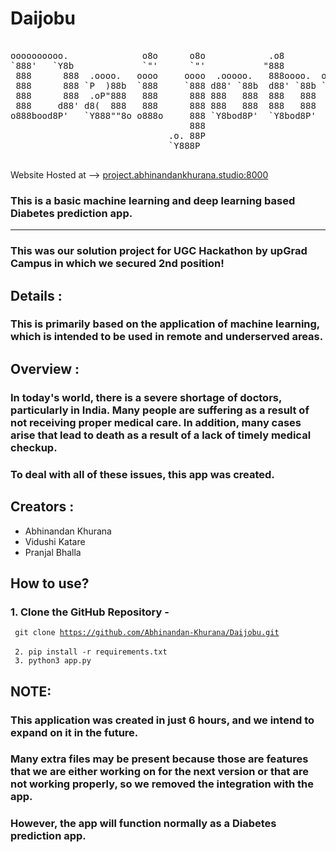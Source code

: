 # Daijobu

<pre>

oooooooooo.              o8o      o8o            .o8                   .o. 
`888'   `Y8b             `"'      `"'           "888                   888 
 888      888  .oooo.   oooo     oooo  .ooooo.   888oooo.  oooo  oooo  888 
 888      888 `P  )88b  `888     `888 d88' `88b  d88' `88b `888  `888  Y8P 
 888      888  .oP"888   888      888 888   888  888   888  888   888  `8' 
 888     d88' d8(  888   888      888 888   888  888   888  888   888  .o. 
o888bood8P'   `Y888""8o o888o     888 `Y8bod8P'  `Y8bod8P'  `V88V"V8P' Y8P 
                                  888                                      
                              .o. 88P                                      
                              `Y888P                                       

</pre>

Website Hosted at --> <a href="http://project.abhinandankhurana.studio:8000" target=_blank>project.abhinandankhurana.studio:8000</a>


### This is a basic machine learning and deep learning based Diabetes prediction app.

<hr>

### This was our solution project for UGC Hackathon by upGrad Campus in which we secured 2nd position!

## Details :

### This is primarily based on the application of machine learning, which is intended to be used in remote and underserved areas.

## Overview :

### In today's world, there is a severe shortage of doctors, particularly in India. Many people are suffering as a result of not receiving proper medical care. In addition, many cases arise that lead to death as a result of a lack of timely medical checkup.
### To deal with all of these issues, this app was created.

## Creators :
- Abhinandan Khurana 
- Vidushi Katare 
- Pranjal Bhalla 

## How to use?

### 1. Clone the GitHub Repository - 
<code> git clone https://github.com/Abhinandan-Khurana/Daijobu.git </code>
<br>
<code> 2. pip install -r requirements.txt </code>
<br>
<code> 3. python3 app.py </code>

## NOTE: 
### This application was created in just 6 hours, and we intend to expand on it in the future.
### Many extra files may be present because those are features that we are either working on for the next version or that are not working properly, so we removed the integration with the app.
### However, the app will function normally as a Diabetes prediction app.
